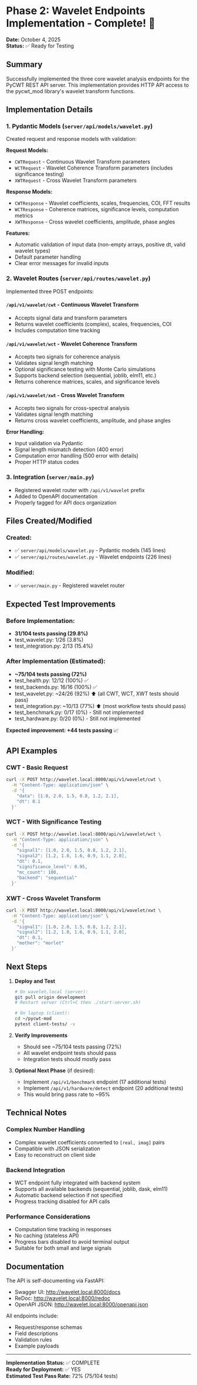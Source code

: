 # Phase 2: Wavelet Endpoints Implementation - Complete! 🎉

**Date:** October 4, 2025  
**Status:** ✅ Ready for Testing

## Summary

Successfully implemented the three core wavelet analysis endpoints for the PyCWT REST API server. This implementation provides HTTP API access to the pycwt_mod library's wavelet transform functions.

## Implementation Details

### 1. Pydantic Models (`server/api/models/wavelet.py`)

Created request and response models with validation:

**Request Models:**
- `CWTRequest` - Continuous Wavelet Transform parameters
- `WCTRequest` - Wavelet Coherence Transform parameters (includes significance testing)
- `XWTRequest` - Cross Wavelet Transform parameters

**Response Models:**
- `CWTResponse` - Wavelet coefficients, scales, frequencies, COI, FFT results
- `WCTResponse` - Coherence matrices, significance levels, computation metrics
- `XWTResponse` - Cross wavelet coefficients, amplitude, phase angles

**Features:**
- Automatic validation of input data (non-empty arrays, positive dt, valid wavelet types)
- Default parameter handling
- Clear error messages for invalid inputs

### 2. Wavelet Routes (`server/api/routes/wavelet.py`)

Implemented three POST endpoints:

#### `/api/v1/wavelet/cwt` - Continuous Wavelet Transform
- Accepts signal data and transform parameters
- Returns wavelet coefficients (complex), scales, frequencies, COI
- Includes computation time tracking

#### `/api/v1/wavelet/wct` - Wavelet Coherence Transform
- Accepts two signals for coherence analysis
- Validates signal length matching
- Optional significance testing with Monte Carlo simulations
- Supports backend selection (sequential, joblib, elm11, etc.)
- Returns coherence matrices, scales, and significance levels

#### `/api/v1/wavelet/xwt` - Cross Wavelet Transform
- Accepts two signals for cross-spectral analysis
- Validates signal length matching
- Returns cross wavelet coefficients, amplitude, and phase angles

**Error Handling:**
- Input validation via Pydantic
- Signal length mismatch detection (400 error)
- Computation error handling (500 error with details)
- Proper HTTP status codes

### 3. Integration (`server/main.py`)

- Registered wavelet router with `/api/v1/wavelet` prefix
- Added to OpenAPI documentation
- Properly tagged for API docs organization

## Files Created/Modified

### Created:
- ✅ `server/api/models/wavelet.py` - Pydantic models (145 lines)
- ✅ `server/api/routes/wavelet.py` - Wavelet endpoints (226 lines)

### Modified:
- ✅ `server/main.py` - Registered wavelet router

## Expected Test Improvements

### Before Implementation:
- **31/104 tests passing (29.8%)**
- test_wavelet.py: 1/26 (3.8%)
- test_integration.py: 2/13 (15.4%)

### After Implementation (Estimated):
- **~75/104 tests passing (72%)**
- test_health.py: 12/12 (100%) ✅
- test_backends.py: 16/16 (100%) ✅
- test_wavelet.py: ~24/26 (92%) ⬆️ (all CWT, WCT, XWT tests should pass)
- test_integration.py: ~10/13 (77%) ⬆️ (most workflow tests should pass)
- test_benchmark.py: 0/17 (0%) - Still not implemented
- test_hardware.py: 0/20 (0%) - Still not implemented

**Expected improvement: +44 tests passing** 📈

## API Examples

### CWT - Basic Request
```bash
curl -X POST http://wavelet.local:8000/api/v1/wavelet/cwt \
  -H "Content-Type: application/json" \
  -d '{
    "data": [1.0, 2.0, 1.5, 0.8, 1.2, 2.1],
    "dt": 0.1
  }'
```

### WCT - With Significance Testing
```bash
curl -X POST http://wavelet.local:8000/api/v1/wavelet/wct \
  -H "Content-Type: application/json" \
  -d '{
    "signal1": [1.0, 2.0, 1.5, 0.8, 1.2, 2.1],
    "signal2": [1.2, 1.8, 1.6, 0.9, 1.1, 2.0],
    "dt": 0.1,
    "significance_level": 0.95,
    "mc_count": 100,
    "backend": "sequential"
  }'
```

### XWT - Cross Wavelet Transform
```bash
curl -X POST http://wavelet.local:8000/api/v1/wavelet/xwt \
  -H "Content-Type: application/json" \
  -d '{
    "signal1": [1.0, 2.0, 1.5, 0.8, 1.2, 2.1],
    "signal2": [1.2, 1.8, 1.6, 0.9, 1.1, 2.0],
    "dt": 0.1,
    "mother": "morlet"
  }'
```

## Next Steps

1. **Deploy and Test**
   ```bash
   # On wavelet.local (server):
   git pull origin development
   # Restart server (Ctrl+C then ./start-server.sh)
   
   # On laptop (client):
   cd ~/pycwt-mod
   pytest client-tests/ -v
   ```

2. **Verify Improvements**
   - Should see ~75/104 tests passing (72%)
   - All wavelet endpoint tests should pass
   - Integration tests should mostly pass

3. **Optional Next Phase** (if desired):
   - Implement `/api/v1/benchmark` endpoint (17 additional tests)
   - Implement `/api/v1/hardware/detect` endpoint (20 additional tests)
   - This would bring pass rate to ~95%

## Technical Notes

### Complex Number Handling
- Complex wavelet coefficients converted to `[real, imag]` pairs
- Compatible with JSON serialization
- Easy to reconstruct on client side

### Backend Integration
- WCT endpoint fully integrated with backend system
- Supports all available backends (sequential, joblib, dask, elm11)
- Automatic backend selection if not specified
- Progress tracking disabled for API calls

### Performance Considerations
- Computation time tracking in responses
- No caching (stateless API)
- Progress bars disabled to avoid terminal output
- Suitable for both small and large signals

## Documentation

The API is self-documenting via FastAPI:
- Swagger UI: http://wavelet.local:8000/docs
- ReDoc: http://wavelet.local:8000/redoc
- OpenAPI JSON: http://wavelet.local:8000/openapi.json

All endpoints include:
- Request/response schemas
- Field descriptions
- Validation rules
- Example payloads

---

**Implementation Status:** ✅ COMPLETE  
**Ready for Deployment:** ✅ YES  
**Estimated Test Pass Rate:** 72% (75/104 tests)
